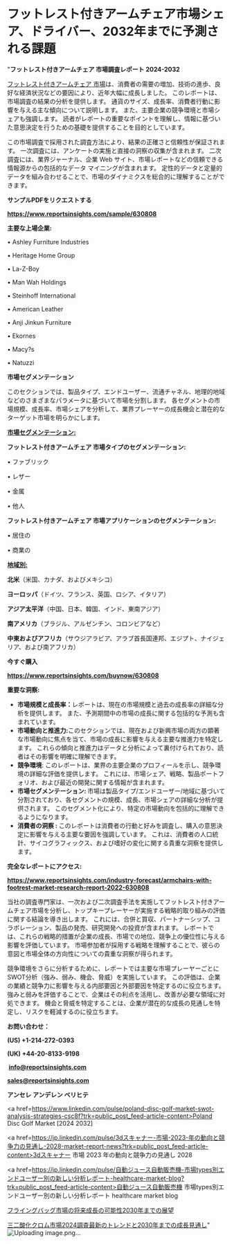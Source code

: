 # フットレスト付きアームチェア市場シェア、ドライバー、2032年までに予測される課題

"<strong>フットレスト付きアームチェア 市場調査レポート 2024-2032</strong>

<a href=https://www.reportsinsights.com/sample/630808>フットレスト付きアームチェア 市場</a>は、消費者の需要の増加、技術の進歩、良好な経済状況などの要因により、近年大幅に成長しました。 このレポートは、市場調査の結果の分析を提供します。 通貨のサイズ、成長率、消費者行動に影響を与える主な傾向について説明します。 また、主要企業の競争環境と市場シェアも強調します。 読者がレポートの重要なポイントを理解し、情報に基づいた意思決定を行うための基礎を提供することを目的としています。

この市場調査で採用された調査方法により、結果の正確さと信頼性が保証されます。 一次調査には、アンケートの実施と直接の洞察の収集が含まれます。 二次調査には、業界ジャーナル、企業 Web サイト、市場レポートなどの信頼できる情報源からの包括的なデータ マイニングが含まれます。 定性的データと定量的データを組み合わせることで、市場のダイナミクスを総合的に理解することができます。

<strong><b>サンプルPDFをリクエストする</b></strong>

<a href=https://www.reportsinsights.com/sample/630808><strong><u>https://www.reportsinsights.com/sample/630808</u></strong></a>

<strong>主要な上場企業:</strong>

• Ashley Furniture Industries

• Heritage Home Group

• La-Z-Boy

• Man Wah Holdings

• Steinhoff International

• American Leather

• Anji Jinkun Furniture

• Ekornes

• Macy?s

• Natuzzi

<strong>市場セグメンテーション</strong>

このセクションでは、製品タイプ、エンドユーザー、流通チャネル、地理的地域などのさまざまなパラメータに基づいて市場を分割します。 各セグメントの市場規模、成長率、市場シェアを分析して、業界プレーヤーの成長機会と潜在的なターゲット市場を明らかにします。

<strong><u>市場セグメンテーション</u></strong><strong><u>:</u></strong>

<strong>フットレスト付きアームチェア 市場タイプのセグメンテーション:</strong>

• ファブリック

• レザー

• 金属

• 他人

<strong>フットレスト付きアームチェア 市場アプリケーションのセグメンテーション:</strong>

• 居住の

• 商業の

<strong><u>地域別</u></strong><strong><u>:</u></strong>

<strong>北米</strong>（米国、カナダ、およびメキシコ）

<strong>ヨーロッパ</strong>（ドイツ、フランス、英国、ロシア、イタリア）

<strong>アジア太平洋</strong>（中国、日本、韓国、インド、東南アジア）

<strong>南アメリカ</strong>（ブラジル、アルゼンチン、コロンビアなど）

<strong>中東およびアフリカ</strong>（サウジアラビア、アラブ首長国連邦、エジプト、ナイジェリア、および南アフリカ）

<strong>今すぐ購入</strong>

<a href=https://www.reportsinsights.com/buynow/630808><strong><u>https://www.reportsinsights.com/buynow/630808</u></strong></a>

<strong>重要な洞察:</strong>
<ul>
  <li><strong>市場規模と成長率：</strong>レポートは、現在の市場規模と過去の成長率の詳細な分析を提供します。 また、予測期間中の市場の成長に関する包括的な予測も含まれています。</li>
  <li><strong>市場動向と推進力:</strong>このセクションでは、現在および新興市場の両方の顕著な市場動向に焦点を当て、市場の成長に影響を与える主要な推進力を特定します。 これらの傾向と推進力はデータと分析によって裏付けられており、読者はその影響を明確に理解できます。</li>
  <li><strong>競争環境</strong>: このレポートは、業界の主要企業のプロフィールを示し、競争環境の詳細な評価を提供します。 これには、市場シェア、戦略、製品ポートフォリオ、および最近の開発に関する情報が含まれます。</li>
  <li><strong>市場セグメンテーション: </strong>市場は製品タイプ/エンドユーザー/地域に基づいて分割されており、各セグメントの規模、成長、市場シェアの詳細な分析が提供されます。 このセグメント化により、特定の市場動向を包括的に理解できるようになります。</li>
  <li><strong>消費者の洞察 : </strong>このレポートは消費者の行動と好みを調査し、購入の意思決定に影響を与える主要な要因を強調しています。 これは、消費者の人口統計、サイコグラフィックス、および嗜好の変化に関する貴重な洞察を提供します。</li>
</ul>
<strong>完全なレポートにアクセス:</strong>

<a href=https://www.reportsinsights.com/industry-forecast/armchairs-with-footrest-market-research-report-2022-630808><strong><u><b>https://www.reportsinsights.com/industry-forecast/armchairs-with-footrest-market-research-report-2022-630808</b></u></strong></a>

当社の調査専門家は、一次および二次調査手法を実施してフットレスト付きアームチェア市場を分析し、トップキープレーヤーが実施する戦略的取り組みの評価に関する結論を導き出します。 これには、合併と買収、パートナーシップ、コラボレーション、製品の発売、研究開発への投資が含まれます。 レポートでは、これらの戦略的措置が企業の成長、市場での地位、競争上の優位性に与える影響を評価しています。 市場参加者が採用する戦略を理解することで、彼らの意図と市場全体の方向性についての貴重な洞察が得られます。

競争環境をさらに分析するために、レポートでは主要な市場プレーヤーごとにSWOT分析（強み、弱み、機会、脅威）を実施しています。 この評価は、企業の業績と競争力に影響を与える内部要因と外部要因を特定するのに役立ちます。 強みと弱みを評価することで、企業はその利点を活用し、改善が必要な領域に対処できます。 機会と脅威を特定することは、企業が潜在的な成長の見通しを特定し、リスクを軽減するのに役立ちます。

<strong>お問い合わせ：</strong>

<strong>(US) +1-214-272-0393</strong>

<strong>(UK) +44-20-8133-9198</strong>

<strong> </strong><a href=info@reportsinsights.com><strong><u>info@reportsinsights.com</u></strong></a>

<a href=sales@reportsinsights.com><strong><u>sales@reportsinsights.com</u></strong></a>

<strong>アンセレ アンデレン ベリヒテ</strong>

<a href=https://www.linkedin.com/pulse/poland-disc-golf-market-swot-analysis-strategies-csc8f?trk=public_post_feed-article-content>Poland Disc Golf Market [2024 2032]</a>

<a href=https://jp.linkedin.com/pulse/3dスキャナー-市場-2023-年の動向と競争力の見通し-2028-market-report-news?trk=public_post_feed-article-content>3dスキャナー 市場 2023 年の動向と競争力の見通し 2028</a>

<a href=https://jp.linkedin.com/pulse/自動ジュース自動販売機-市場types別エンドユーザー別の新しい分析レポート-healthcare-market-blog?trk=public_post_feed-article-content>自動ジュース自動販売機 市場types別エンドユーザー別の新しい分析レポート healthcare market blog</a>

<a href=https://www.linkedin.com/pulse/フライングバッグ市場の将来成長の可能性2030年までの展望-reportsinsights-pvt-ltd-tl1ef/>フライングバッグ市場の将来成長の可能性2030年までの展望</a>

<a href=https://www.linkedin.com/pulse/三二酸化クロム市場2024調査最新のトレンドと2030年までの成長見通し-reportsinsights-pvt-ltd-mglxf/>三二酸化クロム市場2024調査最新のトレンドと2030年までの成長見通し</a>"
![Uploading image.png…]()
